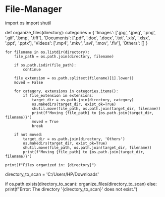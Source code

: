 # File-Manager
import os
import shutil

def organize_files(directory):
    categories = {
        'Images': ['.jpg', '.jpeg', '.png', '.gif', '.bmp', '.tiff'],
        'Documents': ['.pdf', '.doc', '.docx', '.txt', '.xls', '.xlsx', '.ppt', '.pptx'],
        'Videos': ['.mp4', '.mkv', '.avi', '.mov', '.flv'],
        'Others': []
    }

    for filename in os.listdir(directory):
        file_path = os.path.join(directory, filename)

        if os.path.isdir(file_path):
            continue

        file_extension = os.path.splitext(filename)[1].lower()
        moved = False

        for category, extensions in categories.items():
            if file_extension in extensions:
                target_dir = os.path.join(directory, category)
                os.makedirs(target_dir, exist_ok=True)
                shutil.move(file_path, os.path.join(target_dir, filename))
                print(f"Moving {file_path} to {os.path.join(target_dir, filename)}")
                moved = True
                break

        if not moved:
            target_dir = os.path.join(directory, 'Others')
            os.makedirs(target_dir, exist_ok=True)
            shutil.move(file_path, os.path.join(target_dir, filename))
            print(f"Moving {file_path} to {os.path.join(target_dir, filename)}")

    print(f"Files organized in: {directory}")

directory_to_scan = 'C:/Users/HP/Downloads'

if os.path.exists(directory_to_scan):
    organize_files(directory_to_scan)
else:
    print(f"Error: The directory '{directory_to_scan}' does not exist.")
